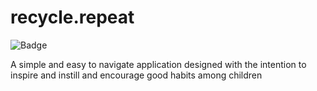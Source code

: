# recycle.repeat

![Badge](https://img.shields.io/badge/recycle--repeat-BeKindToMotherNature-green)

A simple and easy to navigate application designed with the intention to inspire and instill and encourage good habits among children 